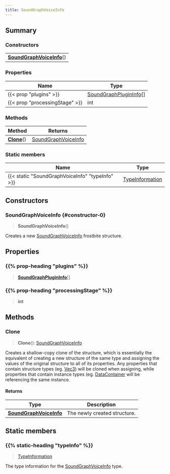 ```yaml
---
title: SoundGraphVoiceInfo
---
```



## Summary
### Constructors
| |
| ----------- |
| **[SoundGraphVoiceInfo](#constructor-0)**() |

### Properties
| Name | Type |
| ---- | ---- |
| {{< prop "plugins" >}} | [SoundGraphPluginInfo](/vext/ref/fb/soundgraphplugininfo)[] |
| {{< prop "processingStage" >}} | int |

### Methods
| Method | Returns |
| ------ | ---- |
| **[Clone](#clone)**() | [SoundGraphVoiceInfo](/vext/ref/fb/soundgraphvoiceinfo) |

### Static members
| Name | Type |
| ---- | ---- |
| {{< static "SoundGraphVoiceInfo" "typeInfo" >}} | [TypeInformation](/vext/ref/shared/class/typeinformation) |

## Constructors
### SoundGraphVoiceInfo {#constructor-0}
> **SoundGraphVoiceInfo**()

Creates a new [SoundGraphVoiceInfo](/vext/ref/fb/soundgraphvoiceinfo) frostbite structure.

## Properties
### {{% prop-heading "plugins" %}}
> **[SoundGraphPluginInfo](/vext/ref/fb/soundgraphplugininfo)**[]

### {{% prop-heading "processingStage" %}}
> **int**

## Methods
### Clone
> **Clone**(): [SoundGraphVoiceInfo](/vext/ref/fb/soundgraphvoiceinfo)

Creates a shallow-copy clone of the structure, which is essentially the equivalent of creating a new structure of the same type and assigning the values of the original structure to all of its properties. Any properties that contain structure types (eg. [Vec3](/vext/ref/shared/class/vec3)) will be cloned when assigning, while properties that contain instance types (eg. [DataContainer](/vext/ref/shared/class/datacontainer) will be referencing the same instance.

#### Returns
| Type | Description |
| ---- | ----------- |
| **[SoundGraphVoiceInfo](/vext/ref/fb/soundgraphvoiceinfo)** | The newly created structure. |

## Static members
### {{% static-heading "typeInfo" %}}
> [TypeInformation](/vext/ref/shared/class/typeinformation)

The type information for the [SoundGraphVoiceInfo](/vext/ref/fb/soundgraphvoiceinfo) type.

